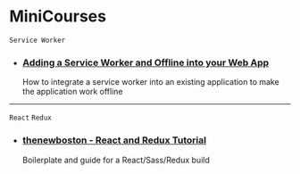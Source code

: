 # MiniCourses

`Service Worker`
- ### [Adding a Service Worker and Offline into your Web App](https://github.com/jpacsai/MiniCourses/tree/master/AirHorn)  
  How to integrate a service worker into an existing application to make the application work offline  

***
`React` `Redux`
- ### [thenewboston - **React and Redux Tutorial**](https://github.com/jpacsai/MiniCourses/tree/master/ReactRedux)  
  Boilerplate and guide for a React/Sass/Redux build

